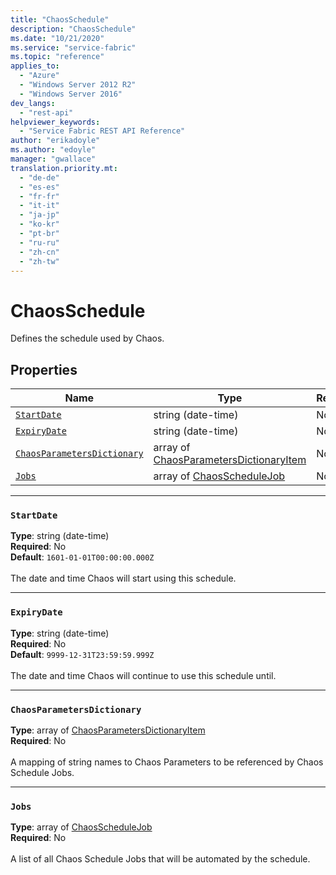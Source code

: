 ```yaml
---
title: "ChaosSchedule"
description: "ChaosSchedule"
ms.date: "10/21/2020"
ms.service: "service-fabric"
ms.topic: "reference"
applies_to: 
  - "Azure"
  - "Windows Server 2012 R2"
  - "Windows Server 2016"
dev_langs: 
  - "rest-api"
helpviewer_keywords: 
  - "Service Fabric REST API Reference"
author: "erikadoyle"
ms.author: "edoyle"
manager: "gwallace"
translation.priority.mt: 
  - "de-de"
  - "es-es"
  - "fr-fr"
  - "it-it"
  - "ja-jp"
  - "ko-kr"
  - "pt-br"
  - "ru-ru"
  - "zh-cn"
  - "zh-tw"
---
```

# ChaosSchedule

Defines the schedule used by Chaos.

## Properties
| Name | Type | Required |
| --- | --- | --- |
| [`StartDate`](#startdate) | string (date-time) | No |
| [`ExpiryDate`](#expirydate) | string (date-time) | No |
| [`ChaosParametersDictionary`](#chaosparametersdictionary) | array of [ChaosParametersDictionaryItem](sfclient-v80-model-chaosparametersdictionaryitem.md) | No |
| [`Jobs`](#jobs) | array of [ChaosScheduleJob](sfclient-v80-model-chaosschedulejob.md) | No |

____
### `StartDate`
__Type__: string (date-time) <br/>
__Required__: No<br/>
__Default__: `1601-01-01T00:00:00.000Z` <br/>
<br/>
The date and time Chaos will start using this schedule.


____
### `ExpiryDate`
__Type__: string (date-time) <br/>
__Required__: No<br/>
__Default__: `9999-12-31T23:59:59.999Z` <br/>
<br/>
The date and time Chaos will continue to use this schedule until.


____
### `ChaosParametersDictionary`
__Type__: array of [ChaosParametersDictionaryItem](sfclient-v80-model-chaosparametersdictionaryitem.md) <br/>
__Required__: No<br/>
<br/>
A mapping of string names to Chaos Parameters to be referenced by Chaos Schedule Jobs.


____
### `Jobs`
__Type__: array of [ChaosScheduleJob](sfclient-v80-model-chaosschedulejob.md) <br/>
__Required__: No<br/>
<br/>
A list of all Chaos Schedule Jobs that will be automated by the schedule.

